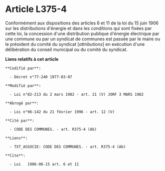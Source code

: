 # Article L375-4

Conformément aux dispositions des articles 6 et 11 de la loi du 15 juin 1906 sur les distributions d'énergie et dans les
conditions qui sont fixées par cette loi, la concession d'une distribution publique d'énergie électrique par une commune ou
par un syndicat de communes est passée par le maire ou le président du comité du syndicat [*attributions*] en exécution d'une
délibération du conseil municipal ou du comité du syndicat.

**Liens relatifs à cet article**

	**Codifié par**:

	  - Décret n°77-240 1977-03-07

	**Modifié par**:

	  - Loi n°82-213 du 2 mars 1982 - art. 21 (V) JORF 3 MARS 1982

	**Abrogé par**:

	  - Loi n°96-142 du 21 février 1996 - art. 12 (V)

	**Cité par**:

	  - CODE DES COMMUNES. - art. R375-4 (Ab)

	**Liens**:

	  - TXT_ASSOCIE: CODE DES COMMUNES. - art. R375-4 (Ab)

	**Cite**:

	  - Loi   1906-06-15 art. 6 et 11
